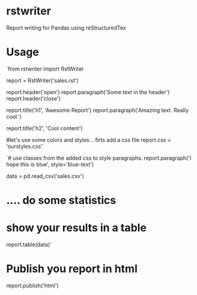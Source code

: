 # rstwriter
Report writing for Pandas using reStructuredTex

# Usage
`from rstwriter import RstWriter

report = RstWriter('sales.rst')

report.header('open')
report.paragraph('Some text in the header')
report.header('close')

report.title('h1', 'Awesome Report')
report.paragraph('Amazing text. Really cool.')

report.title('h2', 'Cool content')

#let's use some colors and styles... firts add a css file
report.css = 'ourstyles.css'`

`# use classes from the added css to style paragraphs.
report.paragraph('I hope this is blue', style='blue-text')

data = pd.read_csv('sales.csv')
# .... do some statistics

# show your results in a table
report.table(data)'

# Publish you report in html
report.publish('html')
